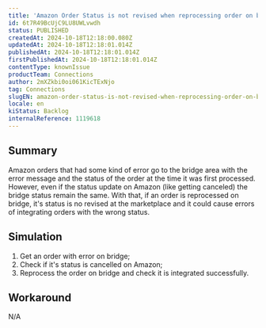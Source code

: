 ```yaml
---
title: 'Amazon Order Status is not revised when reprocessing order on bridge'
id: 6t7R49BcUjC9LU8UWLvwdh
status: PUBLISHED
createdAt: 2024-10-18T12:18:00.080Z
updatedAt: 2024-10-18T12:18:01.014Z
publishedAt: 2024-10-18T12:18:01.014Z
firstPublishedAt: 2024-10-18T12:18:01.014Z
contentType: knownIssue
productTeam: Connections
author: 2mXZkbi0oi061KicTExNjo
tag: Connections
slugEN: amazon-order-status-is-not-revised-when-reprocessing-order-on-bridge
locale: en
kiStatus: Backlog
internalReference: 1119618
---
```


## Summary


Amazon orders that had some kind of error go to the bridge area with the error message and the status of the order at the time it was first processed.
However, even if the status update on Amazon (like getting canceled) the bridge status remain the same.
With that, if an order is reprocessed on bridge, it's status is no revised at the marketplace and it could cause errors of integrating orders with the wrong status.


##

## Simulation



1. Get an order with error on bridge;
2. Check if it's status is cancelled on Amazon;
3. Reprocess the order on bridge and check it is integrated successfully.


##

## Workaround


N/A





